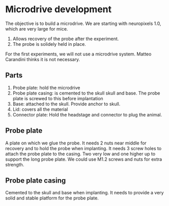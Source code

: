 # Microdrive development

The objective is to build a microdrive. We are starting with neuropixels 1.0, which are very large for mice.

1. Allows recovery of the probe after the experiment.
2. The probe is solidely held in place.

For the first experiments, we will not use a microdrive system. Matteo Carandini thinks it is not necessary.

## Parts

1. Probe plate: hold the microdrive
2. Probe plate casing: is cemented to the skull skull and base. The probe plate is screwed to this before implantation
3. Base: attached to the skull. Provide anchor to skull.
4. Lid: covers all the material
5. Connector plate: Hold the headstage and connector to plug the animal.



## Probe plate

A plate on which we glue the probe. 
It needs 2 nuts near middle for recovery and to hold the probe when implanting.
It needs 3 screw holes to attach the probe plate to the casing. Two very low and one higher up to support the long probe plate.
We could use M1.2 screws and nuts for extra strength.


## Probe plate casing

Cemented to the skull and base when implanting.
It needs to provide a very solid and stable platform for the probe plate.



